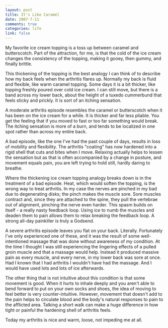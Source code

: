 ```yaml
--- 
layout: post
title: It's Like Caramel
date: 2007-7-11
comments: true
categories: life
link: false
---
```

My favorite ice cream topping is a toss up between caramel and butterscotch.  Part of the attraction, for me, is that the cold of the ice cream changes the consistency of the topping, making it gooey, then gummy, and finally brittle.

This thickening of the topping is the best analogy I can think of to describe how my back feels when the arthritis flares up.  Normally my back is fluid and flexible, like warm caramel topping.  Some days it is a bit thicker, like topping freshly poured over cold ice cream.  I can still move, but there is a band across my lower back, about the height of a tuxedo cummerbund that feels sticky and prickly.  It is sort of an itching sensation.

A moderate arthritis episode resembles the caramel or butterscotch when it has been on the ice cream for a while.  It is thicker and far less pliable.  You get the feeling that if you moved to fast or too far something would break.  The itching sensation is more of a burn, and tends to be localized in one spot rather than across my entire back.

A bad episode, like the one I've had the past couple of days, results in loss of mobility and flexibility.  The arthritis "coating" has now hardened into a rigid shell that cuts and bites when I move.  Relaxing actually helps to lessen the sensation but as that is often accompanied by a change in posture, and movement equals pain, you are left trying to hold still, hardly daring to breathe.

Where the thickening ice cream topping analogy breaks down is in the treatment of a bad episode.  Heat, which would soften the topping, is the wrong way to treat arthritis.  In my case the nerves are pinched in my bad due to degenerating disks; the pinch makes the muscle sore.  Sore muscles contract and, since they are attached to the spine, they pull the vertebrae out of alignment, pinching the nerve even harder.  This spasm builds on itself - a really nasty feedback loop.  Using ice to numb the muscles and deaden them to pain allows them to relax breaking the feedback loop.  A strong all-day painkiller is truly a Godsend.

A severe arthritis episode leaves you flat on your back.  Literally.  Fortunately I've only experienced one of these, and it was the result of some well-intentioned massage that was done without awareness of my condition.  At the time I thought I was still experiencing the lingering effects of a pulled groin muscle and that a massage would help.  Instead it produced massive pain as every muscle, and every nerve, in my lower back was sore at once.  Had I known that I had arthritis I wouldn't have had the massage.  And I would have used lots and lots of ice afterwards.

The other thing that is not intuitive about this condition is that some movement is good.  When it hurts to inhale deeply and you aren't able to bend forward to put on your own socks and shoes, the idea of moving to feel better is very counter-intuitive.  However, movement that doesn't add to the pain helps to circulate blood and the body's natural responses to pain to the afflicted area.  Talking a short walk can make a huge difference in how tight or painful the hardening shell of arthritis feels.

Today my arthritis is nice and warm, loose, not impeding me at all.
